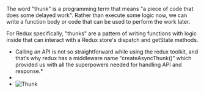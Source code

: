 The word "thunk" is a programming term that means "a piece of code that does some delayed work". 
Rather than execute some logic now, we can write a function body or code that can be used to perform the work later.

For Redux specifically, "thunks" are a pattern of writing functions with logic inside that can interact with a Redux store's dispatch and getState methods.

* Calling an API is not so straightforward while using the redux toolkit, and that’s why redux has a middleware name “createAsyncThunk()” which provided us with all the superpowers needed for handling API and response.*
*
* ![Thunk](https://github.com/VinodChoudhary12/MERN/assets/140074392/0ec84aac-ec2e-4d03-94ba-bb70a0e81eef)
